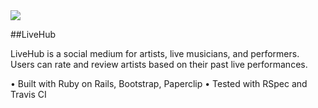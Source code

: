 <img src="https://travis-ci.org/ospreys-2014/Kendrick.svg?branch=master">

##LiveHub

LiveHub is a social medium for artists, live musicians, and performers. Users can rate and review artists based on their past live performances.

• Built with Ruby on Rails, Bootstrap, Paperclip
• Tested with RSpec and Travis CI
